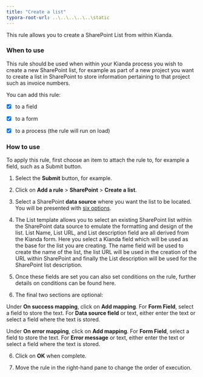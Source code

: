```yaml
---
title: "Create a list"
typora-root-url: ..\..\..\..\..\static
---
```


This rule allows you to create a SharePoint List from within Kianda.

### When to use

This rule should be used when within your Kianda process you wish to create a new SharePoint list, for example as part of a new project you want to create a list in SharePoint to store information pertaining to that project such as invoice numbers.

You can add this rule:

- [x] to a field
- [x] to a form 
- [x] to a process (the rule will run on load)


### How to use

To apply this rule, first choose an item to attach the rule to, for example a field, such as a Submit button. 

1. Select the **Submit** button, for example.

2. Click on **Add a rule** > **SharePoint** > **Create a list**.

3. Select a SharePoint **data source** where you want the list to be located. You will be presented with <u>six options</u>.

4. The List template allows you to select an existing SharePoint list within the SharePoint data source to emulate the formatting and design of the list. List Name, List URL, and List description field are all derived from the Kianda form. Here you select a Kianda field which will be used as the base for the list you are creating. The name field will be used to create the name of the list, the list URL will be used in the creation of the URL within SharePoint and finally the List description will be used for the SharePoint list description.

5. Once these fields are set you can also set conditions on the rule, further details on conditions can be found here.

6. The final two sections are optional:

Under **On success mapping**, click on **Add mapping**. 
	For **Form Field**, select a field to store the text. 
	For **Data source field** or text, either enter the text or 
		select a field where the text is stored.

Under **On error mapping**, click on **Add mapping**. 
	For **Form Field**, select a field to store the text. 
	For **Error message** or text, either enter the text or 
		select a field where the text is stored.

6. Click on **OK** when complete.

7. Move the rule in the right-hand pane to change the order of execution.
